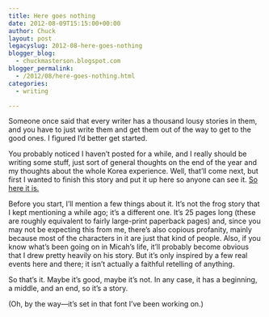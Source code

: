 ```yaml
---
title: Here goes nothing
date: 2012-08-09T15:15:00+00:00
author: Chuck
layout: post
legacyslug: 2012-08-here-goes-nothing
blogger_blog:
  - chuckmasterson.blogspot.com
blogger_permalink:
  - /2012/08/here-goes-nothing.html
categories:
  - writing

---
```

Someone once said that every writer has a thousand lousy stories in them, and
you have to just write them and get them out of the way to get to the good
ones. I figured I’d better get started.

You probably noticed I haven’t posted for a while, and I really should be
writing some stuff, just sort of general thoughts on the end of the year and my
thoughts about the whole Korea experience. Well, that’ll come next, but first I
wanted to finish this story and put it up here so anyone can see it. [So here
it is.](/assets/pdf/MainLine.pdf)

Before you start, I’ll mention a few things about it. It’s not the frog story
that I kept mentioning a while ago; it’s a different one.  It’s 25 pages long
(these are roughly equivalent to fairly large-print paperback pages) and, since
you may not be expecting this from me, there’s also copious profanity, mainly
because most of the characters in it are just that kind of people. Also, if you
know what’s been going on in Micah’s life, it’ll probably become obvious that I
drew pretty heavily on his story. But it’s only inspired by a few real events
here and there; it isn’t actually a faithful retelling of anything.

So that’s it. Maybe it’s good, maybe it’s not. In any case, it has a beginning,
a middle, and an end, so it’s a story.

(Oh, by the way—it’s set in that font I’ve been working on.)
